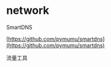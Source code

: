 # network



SmartDNS

[https://github.com/pymumu/smartdns](https://github.com/pymumu/smartdns)


流量工具

